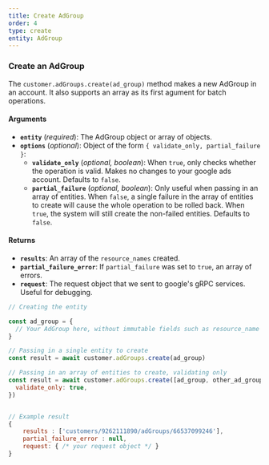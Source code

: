 ```yaml
---
title: Create AdGroup
order: 4
type: create
entity: AdGroup
---
```


### Create an AdGroup

The `customer.adGroups.create(ad_group)` method makes a new AdGroup in an account. It also supports an array as its first agument for batch operations.

#### Arguments

- **`entity`** (_required_): The AdGroup object or array of objects.
- **`options`** (_optional_): Object of the form `{ validate_only, partial_failure }`:
  - **`validate_only`** (_optional, boolean_): When `true`, only checks whether the operation is valid. Makes no changes to your google ads account. Defaults to `false`.
  - **`partial_failure`** (_optional, boolean_): Only useful when passing in an array of entities. When `false`, a single failure in the array of entities to create will cause the whole operation to be rolled back. When `true`, the system will still create the non-failed entities. Defaults to `false`.

#### Returns

- **`results`**: An array of the `resource_names` created.
- **`partial_failure_error`**: If `partial_failure` was set to `true`, an array of errors.
- **`request`**: The request object that we sent to google's gRPC services. Useful for debugging.

```javascript
// Creating the entity

const ad_group = {
  // Your AdGroup here, without immutable fields such as resource_name
}

// Passing in a single entity to create
const result = await customer.adGroups.create(ad_group)

// Passing in an array of entities to create, validating only
const result = await customer.adGroups.create([ad_group, other_ad_group], {
  validate_only: true,
})
```

```javascript

// Example result
{
	results : ['customers/9262111890/adGroups/66537099246'],
	partial_failure_error : null,
	request: { /* your request object */ }
}

```

